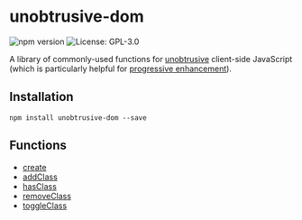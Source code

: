 # unobtrusive-dom
![npm version](https://img.shields.io/npm/v/unobtrusive-dom)
![License: GPL-3.0](https://img.shields.io/github/license/jefgodesky/unobtrusive-dom)

A library of commonly-used functions for [unobtrusive](https://en.wikipedia.org/wiki/Unobtrusive_JavaScript) client-side JavaScript (which is particularly helpful for [progressive enhancement](https://developer.mozilla.org/en-US/docs/Glossary/Progressive_Enhancement)).

## Installation

```
npm install unobtrusive-dom --save
```

## Functions

* [create](https://github.com/jefgodesky/unobtrusive-dom/wiki/create)
* [addClass](https://github.com/jefgodesky/unobtrusive-dom/wiki/addClass)
* [hasClass](https://github.com/jefgodesky/unobtrusive-dom/wiki/hasClass)
* [removeClass](https://github.com/jefgodesky/unobtrusive-dom/wiki/removeClass)
* [toggleClass](https://github.com/jefgodesky/unobtrusive-dom/wiki/toggleClass)